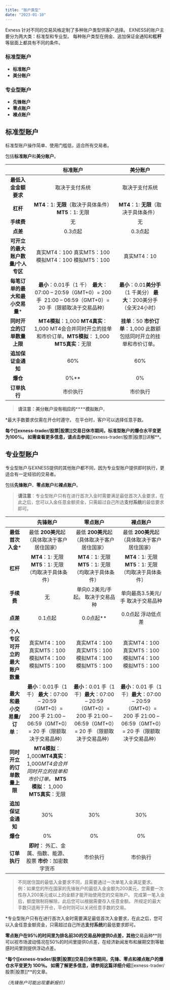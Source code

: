 ```yaml
---
title: "账户类型"
date: "2023-01-10"
---
```


Exness 针对不同的交易风格定制了多种账户类型供客户选择。 EXNESS的账户主要分为两大类：标准型和专业型。 每种账户类型在佣金、追加保证金通知和**杠杆**等层面上都具有不同的条件。

### 标准型账户

- **标准账户**
- **美分账户**

### 专业型账户

- **先锋账户**
- **零点账户**
- **裸点账户**

## **标准型账户**

标准型账户操作简单、使用门槛低，适合所有交易者。

包括**标准账户**和**美分账户**。

|   | 标准账户 | 美分账户 |
| :----: | :----: | :----: |
| **最低入金金额要求** | 取决于支付系统 | 取决于支付系统 |
| **杠杆** | **MT4**：1: **无限**（取决于具体条件） **MT5**：1: 无限| **MT4**：1: **无限**（取决于具体条件）|
| **手续费** | 无 | 无 |
| **点差** | 0.3点起 | 0.3点起 |
| **可开立的最大账户数量/个人专区** | 真实MT4：100 真实MT5：100  模拟MT4：100 模拟MT5：100 | 真实MT4：10 |
| **每笔订单的最大和最小交易量*** | **最小**：0.01手（1 千）  **最大**：07:00 – 20:59（GMT+0）= 200 手  21:00 – 06:59（GMT+0）= 20 手（限额取决于交易品种）| **最小**：0.01**美分手**（1 千美分） **最大**：200美分手（全天24小时）|
| **同时开立的订单数量上限** | **MT4模拟**：1,000 **MT4真实**：1,000 MT4会合并同时开立的挂单和市价订单。**MT5模拟**： 1,000 **MT5真实**：无限 | **挂单**：50 **市价订单**：1,000 此数额包括同时开立的挂单和市价订单。|
| **追加保证金通知** | 60% | 60% |
| **爆仓** | 0%** | 0% |
| **订单执行** | 市价执行 | 市价执行 |

> **请注意：美分账户没有相应的****模拟账户**。

*最大手数要求仅需在开仓时遵守。 在平仓时，客户可以选择任意手数。

**每个[[exness-trader/股票|股票]]交易日休市期间，标准型账户的爆仓水平变更为100%。 如需查看更多信息，请点击参阅**[[exness-trader/股票|股票]]详解**。

## **专业型账户**

专业型账户与EXNESS提供的其他账户都不同，因为专业型账户提供即时执行，更适合有一定经验的交易者。

包括**先锋账户**、**零点账户**和**裸点账户**。

> **请注意**：专业型账户只有在进行首次入金时需要满足最低首次入金要求，在此之后，您可以入金任意金额资金，只需超过自己所选**支付系统**的最低要求即可。

|   | 先锋账户 | 零点账户 | 裸点账户 |
| :----: | :----: | :----: | :----: |
| **最低首次入金*** | 最低 **200美元**起（具体取决于客户居住国家） | 最低 **200美元**起（具体取决于客户居住国家） | 最低 **200美元**起（具体取决于客户居住国家） |
| **杠杆** | **MT4**：1: 无限 **MT5**：1: 无限 （均取决于具体条件）  | **MT4**：1: 无限**MT5**：1: 无限  （均取决于具体条件）  | **MT4**：1: 无限 **MT5**：1: 无限  （均取决于具体条件）|
| **手续费** | 无 | 单向0.2美元/手起。 取决于交易品种| 单向最高3.5美元/手 取决于交易品种|
| **点差** | 0.1点起 | 0.0点起** | 0.0点起  浮动低点差|
| **个人专区可开立的最大账户数量** | 真实MT4：100  真实MT5：100  模拟MT4：100  模拟MT5：100| 真实MT4：100  真实MT5：100  模拟MT4：100  模拟MT5：100| 真实MT4：100  真实MT5：100  模拟MT4：100  模拟MT5：100|
| **最大和最小交易量/订单**： | **最小**：0.01手（1千） **最大**：07:00 – 20:59（GMT+0）= 200 手  21:00 – 06:59（GMT+0）= 20 手（限额取决于交易品种）| **最小**：0.01 手（1千）**最大**：07:00 – 20:59（GMT+0）= 200 手 21:00 – 06:59（GMT+0）= 20 手 （限额取决于交易品种）| **最小**：0.01 手（1千）**最大**：07:00 – 20:59（GMT+0）= 200 手 21:00 – 06:59（GMT+0）= 20 手（限额取决于交易品种）|
| **同时开立的订单数量上限** | **MT4模拟**：1,000**MT4真实**：1,000*MT4会合并同时开立的挂单和市价订单。* **MT5模拟**： 1,000 **MT5真实**：无限 |
| **追加保证金通知** | 30% | 30% | 30% |
| **爆仓** | 0% | 0% | 0% |
| **订单执行** | **即时**： 外汇、金属、指数、能源、股票 **市价**：加密数字货币| 市价执行 | 市价执行 |

> 不同居住国的最低入金要求不同，且需要通过一次单笔入金满足要求。
> 例：如果您的所在国家的先锋账户的最低入金金额为200美元，您需要一次性存入200美元或以上的金额才能开始使用您的交易账户。 完成第一笔入金后，额度限制将解除，此后您可以根据需要存入任意金额。
> 所规定的最大手数只适用于开仓，平仓时则可以关闭任意手数的交易。

*专业型账户只有在进行首次入金时需要满足最低首次入金要求，在此之后，您可以入金任意金额资金，只需超过自己所选**支付系统**的最低要求即可。

**零点账户在95%的时间里为排名前30的交易品种提供0点差，其他**交易品种**则可以视市场波动情况在50%的时间里提供0点差，在经济新闻发布和展期交割等敏感时间里则提供浮动点差。

***每个[[exness-trader/股票|股票]]交易日休市期间，先锋、零点和裸点账户的爆仓水平变更为 100％。 如需了解更多信息，请参阅这篇详细介绍**[[exness-trader/股票|股票]]**的文章。

*（先锋账户可能出现重新报价）*
